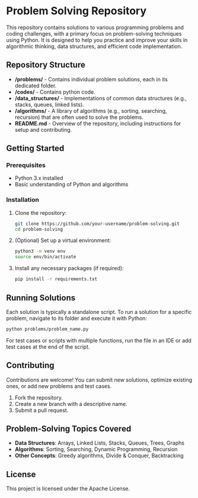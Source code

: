 
# Problem Solving Repository

This repository contains solutions to various programming problems and coding challenges, with a primary focus on problem-solving techniques using Python. It is designed to help you practice and improve your skills in algorithmic thinking, data structures, and efficient code implementation.

## Repository Structure

- **/problems/** - Contains individual problem solutions, each in its dedicated folder.
- **/codes/** - Contains python code.
- **/data_structures/** - Implementations of common data structures (e.g., stacks, queues, linked lists).
- **/algorithms/** - A library of algorithms (e.g., sorting, searching, recursion) that are often used to solve the problems.
- **README.md** - Overview of the repository, including instructions for setup and contributing.

## Getting Started

### Prerequisites

- Python 3.x installed
- Basic understanding of Python and algorithms

### Installation

1. Clone the repository:

    ```bash
    git clone https://github.com/your-username/problem-solving.git
    cd problem-solving
    ```

2. (Optional) Set up a virtual environment:

    ```bash
    python3 -m venv env
    source env/bin/activate
    ```

3. Install any necessary packages (if required):

    ```bash
    pip install -r requirements.txt
    ```

## Running Solutions

Each solution is typically a standalone script. To run a solution for a specific problem, navigate to its folder and execute it with Python:

```bash
python problems/problem_name.py
```

For test cases or scripts with multiple functions, run the file in an IDE or add test cases at the end of the script.

## Contributing

Contributions are welcome! You can submit new solutions, optimize existing ones, or add new problems and test cases.

1. Fork the repository.
2. Create a new branch with a descriptive name.
3. Submit a pull request.

## Problem-Solving Topics Covered

- **Data Structures**: Arrays, Linked Lists, Stacks, Queues, Trees, Graphs
- **Algorithms**: Sorting, Searching, Dynamic Programming, Recursion
- **Other Concepts**: Greedy algorithms, Divide & Conquer, Backtracking

## License

This project is licensed under the Apache License.
